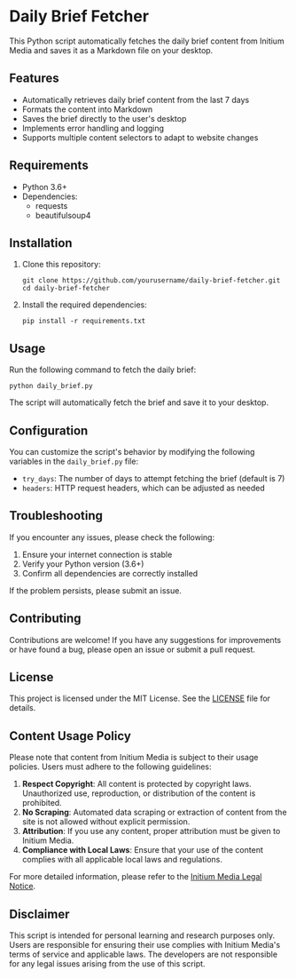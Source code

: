 # Daily Brief Fetcher

This Python script automatically fetches the daily brief content from Initium Media and saves it as a Markdown file on your desktop.

## Features

- Automatically retrieves daily brief content from the last 7 days
- Formats the content into Markdown
- Saves the brief directly to the user's desktop
- Implements error handling and logging
- Supports multiple content selectors to adapt to website changes

## Requirements

- Python 3.6+
- Dependencies:
  - requests
  - beautifulsoup4

## Installation

1. Clone this repository:
   ```
   git clone https://github.com/yourusername/daily-brief-fetcher.git
   cd daily-brief-fetcher
   ```

2. Install the required dependencies:
   ```
   pip install -r requirements.txt
   ```

## Usage

Run the following command to fetch the daily brief:

```
python daily_brief.py
```

The script will automatically fetch the brief and save it to your desktop.

## Configuration

You can customize the script's behavior by modifying the following variables in the `daily_brief.py` file:

- `try_days`: The number of days to attempt fetching the brief (default is 7)
- `headers`: HTTP request headers, which can be adjusted as needed

## Troubleshooting

If you encounter any issues, please check the following:

1. Ensure your internet connection is stable
2. Verify your Python version (3.6+)
3. Confirm all dependencies are correctly installed

If the problem persists, please submit an issue.

## Contributing

Contributions are welcome! If you have any suggestions for improvements or have found a bug, please open an issue or submit a pull request.

## License

This project is licensed under the MIT License. See the [LICENSE](LICENSE) file for details.

## Content Usage Policy

Please note that content from Initium Media is subject to their usage policies. Users must adhere to the following guidelines:

1. **Respect Copyright**: All content is protected by copyright laws. Unauthorized use, reproduction, or distribution of the content is prohibited.
2. **No Scraping**: Automated data scraping or extraction of content from the site is not allowed without explicit permission.
3. **Attribution**: If you use any content, proper attribution must be given to Initium Media.
4. **Compliance with Local Laws**: Ensure that your use of the content complies with all applicable local laws and regulations.

For more detailed information, please refer to the [Initium Media Legal Notice](https://www.initium.group/legal-notice.html).

## Disclaimer

This script is intended for personal learning and research purposes only. Users are responsible for ensuring their use complies with Initium Media's terms of service and applicable laws. The developers are not responsible for any legal issues arising from the use of this script.
